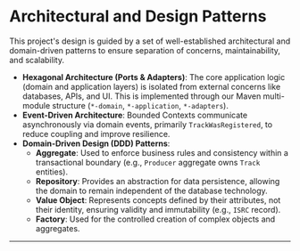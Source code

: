 # Architectural and Design Patterns

This project's design is guided by a set of well-established architectural and domain-driven patterns to ensure separation of concerns, maintainability, and scalability.

  * **Hexagonal Architecture (Ports & Adapters)**: The core application logic (domain and application layers) is isolated from external concerns like databases, APIs, and UI. This is implemented through our Maven multi-module structure (`*-domain`, `*-application`, `*-adapters`).
  * **Event-Driven Architecture**: Bounded Contexts communicate asynchronously via domain events, primarily `TrackWasRegistered`, to reduce coupling and improve resilience.
  * **Domain-Driven Design (DDD) Patterns**:
      * **Aggregate**: Used to enforce business rules and consistency within a transactional boundary (e.g., `Producer` aggregate owns `Track` entities).
      * **Repository**: Provides an abstraction for data persistence, allowing the domain to remain independent of the database technology.
      * **Value Object**: Represents concepts defined by their attributes, not their identity, ensuring validity and immutability (e.g., `ISRC` record).
      * **Factory**: Used for the controlled creation of complex objects and aggregates.

----- 
